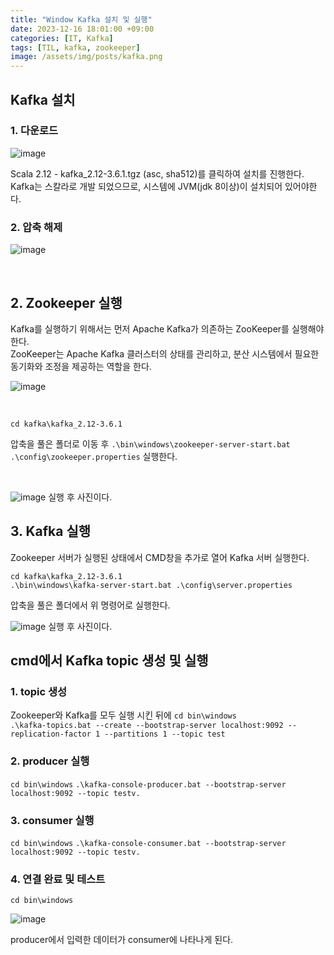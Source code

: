 ```yaml
---
title: "Window Kafka 설치 및 실행"
date: 2023-12-16 18:01:00 +09:00
categories: [IT, Kafka]
tags: [TIL, kafka, zookeeper]
image: /assets/img/posts/kafka.png
---
```


## Kafka 설치

### 1. 다운로드

![image](https://github.com/honge7694/honge7694.github.io/assets/76715487/734041b9-949c-4bbc-870e-fdd5a72a0eb6)

Scala 2.12  - kafka_2.12-3.6.1.tgz (asc, sha512)를 클릭하여 설치를 진행한다.    
Kafka는 스칼라로 개발 되었으므로, 시스템에 JVM(jdk 8이상)이 설치되어 있어야한다.

### 2. 압축 해제

![image](https://github.com/honge7694/honge7694.github.io/assets/76715487/03dbc6af-b32e-4970-9382-e0980e899474)

<br/>

## 2. Zookeeper 실행

Kafka를 실행하기 위해서는 먼저 Apache Kafka가 의존하는 ZooKeeper를 실행해야한다.    
ZooKeeper는 Apache Kafka 클러스터의 상태를 관리하고, 분산 시스템에서 필요한 동기화와 조정을 제공하는 역할을 한다.

![image](https://github.com/honge7694/honge7694.github.io/assets/76715487/7eb9b48f-6119-49f1-80e2-33f9ee421cfd)

<br/>

`cd kafka\kafka_2.12-3.6.1`    

압축을 풀은 폴더로 이동 후 `.\bin\windows\zookeeper-server-start.bat .\config\zookeeper.properties` 실행한다.

<br/>

![image](https://github.com/honge7694/honge7694.github.io/assets/76715487/a1dd215b-2031-4162-a25e-f8a57c055a20)
실행 후 사진이다.


## 3. Kafka 실행
Zookeeper 서버가 실행된 상태에서 CMD창을 추가로 열어 Kafka 서버 실행한다.

 `cd kafka\kafka_2.12-3.6.1`      
`.\bin\windows\kafka-server-start.bat .\config\server.properties`    

압축을 풀은 폴더에서 위 명령어로 실행한다.

![image](https://github.com/honge7694/honge7694.github.io/assets/76715487/cf3dfa8b-dc3e-4205-9f6f-d65cc2679181)
실행 후 사진이다.

## cmd에서 Kafka topic 생성 및 실행

### 1. topic 생성
Zookeeper와 Kafka를 모두 실행 시킨 뒤에
`cd bin\windows`    
`.\kafka-topics.bat --create --bootstrap-server localhost:9092 --replication-factor 1 --partitions 1 --topic test`

### 2. producer 실행

`cd bin\windows`
`.\kafka-console-producer.bat --bootstrap-server localhost:9092 --topic testv.`


### 3. consumer 실행

`cd bin\windows`
`.\kafka-console-consumer.bat --bootstrap-server localhost:9092 --topic testv.`

### 4. 연결 완료 및 테스트

`cd bin\windows`

![image](https://github.com/honge7694/honge7694.github.io/assets/76715487/0236b4ab-0631-4385-851a-9d65d2d70504)

producer에서 입력한 데이터가 consumer에 나타나게 된다.






